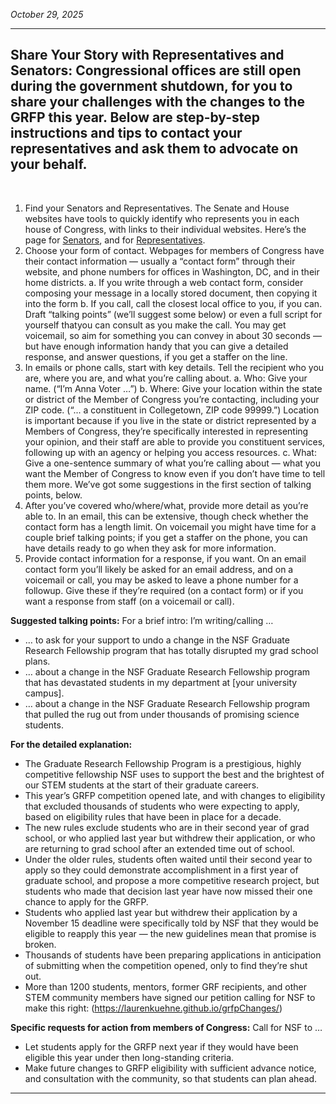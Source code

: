 *October 29, 2025*

----
**Share Your Story with Representatives and Senators**: Congressional offices are still open during the government shutdown, for you to share your challenges with the changes to the GRFP this year. Below are step-by-step instructions and tips to contact your representatives and ask them to advocate on your behalf.
----
<br>

1.	Find your Senators and Representatives. The Senate and House websites have tools to quickly identify who represents you in each house of Congress, with links to their individual websites. Here’s the page for [Senators](https://www.senate.gov/senators/senators-contact.htm), and for [Representatives](https://www.house.gov/representatives/find-your-representative).
2.	Choose your form of contact. Webpages for members of Congress have their contact information — usually a “contact form” through their website, and phone numbers for offices in Washington, DC, and in their home districts. 
a.	If you write through a web contact form, consider composing your message in a locally stored document, then copying it into the form 
b.	If you call, call the closest local office to you, if you can. Draft “talking points” (we’ll suggest some below) or even a full script for yourself thatyou can consult as you make the call. You may get voicemail, so aim for something you can convey in about 30 seconds — but have enough information handy that you can give a detailed response, and answer questions, if you get a staffer on the line.
3.	In emails or phone calls, start with key details. Tell the recipient who you are, where you are, and what you’re calling about.
a.	Who: Give your name. (“I’m Anna Voter …”)
b.	Where: Give your location within the state or district of the Member of Congress you’re contacting, including your ZIP code. (“... a constituent in Collegetown, ZIP code 99999.”) Location is important because if you live in the state or district represented by a Members of Congress, they’re specifically interested in representing your opinion, and their staff are able to provide you constituent services, following up with an agency or helping you access resources.
c.	What: Give a one-sentence summary of what you’re calling about — what you want the Member of Congress to know even if you don’t have time to tell them more. We’ve got some suggestions in the first section of talking points, below.
4.	After you’ve covered who/where/what, provide more detail as you’re able to. In an email, this can be extensive, though check whether the contact form has a length limit. On voicemail you might have time for a couple brief talking points; if you get a staffer on the phone, you can have details ready to go when they ask for more information.
5.	Provide contact information for a response, if you want. On an email contact form you’ll likely be asked for an email address, and on a voicemail or call, you may be asked to leave a phone number for a followup. Give these if they’re required (on a contact form) or if you want a response from staff (on a voicemail or call).

**Suggested talking points:**
	For a brief intro: I’m writing/calling …
-	… to ask for your support to undo a change in the NSF Graduate Research Fellowship program that has totally disrupted my grad school plans.
-	… about a change in the NSF Graduate Research Fellowship program that has devastated students in my department at [your university campus].
-	… about a change in the NSF Graduate Research Fellowship program that pulled the rug out from under thousands of promising science students.

**For the detailed explanation:**
-	The Graduate Research Fellowship Program is a prestigious, highly competitive fellowship NSF uses to support the best and the brightest of our STEM students at the start of their graduate careers.
-	This year’s GRFP competition opened late, and with changes to eligibility that excluded thousands of students who were expecting to apply, based on eligibility rules that have been in place for a decade.
-	The new rules exclude students who are in their second year of grad school, or who applied last year but withdrew their application, or who are returning to grad school after an extended time out of school.
-	Under the older rules, students often waited until their second year to apply so they could demonstrate accomplishment in a first year of graduate school, and propose a more competitive research project, but students who made that decision last year have now missed their one chance to apply for the GRFP.
-	Students who applied last year but withdrew their application by a November 15 deadline were specifically told by NSF that they would be eligible to reapply this year — the new guidelines mean that promise is broken.
-	Thousands of students have been preparing applications in anticipation of submitting when the competition opened, only to find they’re shut out.
-	More than 1200 students, mentors, former GRF recipients, and other STEM community members have signed our petition calling for NSF to make this right: (https://laurenkuehne.github.io/grfpChanges/)

**Specific requests for action from members of Congress:** Call for NSF to …
-	Let students apply for the GRFP next year if they would have been eligible this year under then long-standing criteria.
-	Make future changes to GRFP eligibility with sufficient advance notice, and consultation with the community, so that students can plan ahead.

----

<style>
  .center-text {
    text-align: center;
  }
</style>

<div class="center-text">
